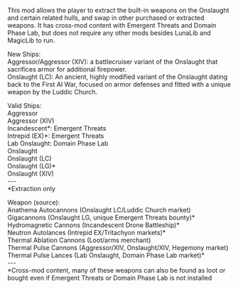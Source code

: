 This mod allows the player to extract the built-in weapons on the Onslaught and certain related hulls, and swap in other purchased or extracted weapons. It has cross-mod content with Emergent Threats and Domain Phase Lab, but does not require any other mods besides LunaLib and MagicLib to run.  

New Ships:  
Aggressor/Aggressor (XIV): a battlecruiser variant of the Onslaught that sacrifices armor for additional firepower.  
Onslaught (LC): An ancient, highly modified variant of the Onslaught dating back to the First AI War, focused on armor defenses and fitted with a unique weapon by the Luddic Church.  

Valid Ships:  
Aggressor  
Aggressor (XIV)  
Incandescent\*: Emergent Threats  
Intrepid (EX)\*: Emergent Threats  
Lab Onslaught: Domain Phase Lab  
Onslaught  
Onslaught (LC)  
Onslaught (LG)\*  
Onslaught (XIV)  
\---  
\*Extraction only  

Weapon (source):  
Anathema Autocannons (Onslaught LC/Luddic Church market)  
Gigacannons (Onslaught LG, unique Emergent Threats bounty)\*  
Hydromagnetic Cannons (Incandescent Drone Battleship)\*  
Neutron Autolances (Intrepid EX/Tritachyon markets)\*  
Thermal Ablation Cannons (Loot/arms merchant)  
Thermal Pulse Cannons (Aggressor/XIV, Onslaught/XIV, Hegemony market)  
Thermal Pulse Lances (Lab Onslaught, Domain Phase Lab market)\*  
\---  
\*Cross-mod content, many of these weapons can also be found as loot or bought even if Emergent Threats or Domain Phase Lab is not installed  
